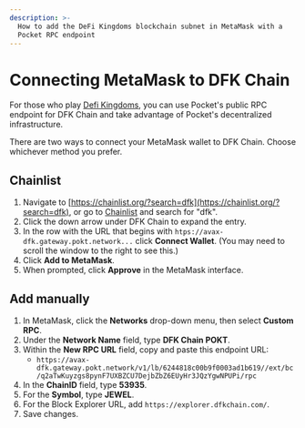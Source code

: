 ```yaml
---
description: >-
  How to add the DeFi Kingdoms blockchain subnet in MetaMask with a
  Pocket RPC endpoint
---
```


# Connecting MetaMask to DFK Chain

For those who play [Defi Kingdoms](https://defikingdoms.com/), you can use Pocket's public RPC endpoint for DFK Chain and take advantage of Pocket's decentralized infrastructure.

There are two ways to connect your MetaMask wallet to DFK Chain. Choose whichever method you prefer.

## Chainlist

1. Navigate to [https://chainlist.org/?search=dfk](https://chainlist.org/?search=dfk), or go to [Chainlist](https://chainlist.org) and search for "dfk".
2. Click the down arrow under DFK Chain to expand the entry.
3. In the row with the URL that begins with `htps://avax-dfk.gateway.pokt.network...` click **Connect Wallet**. (You may need to scroll the window to the right to see this.)
4. Click **Add to MetaMask**.
5. When prompted, click **Approve** in the MetaMask interface.

## Add manually

1. In MetaMask, click the **Networks** drop-down menu, then select **Custom RPC**.
2. Under the **Network Name** field, type **DFK Chain POKT**.
3. Within the **New RPC URL** field, copy and paste this endpoint URL:
   * `https://avax-dfk.gateway.pokt.network/v1/lb/6244818c00b9f0003ad1b619//ext/bc/q2aTwKuyzgs8pynF7UXBZCU7DejbZbZ6EUyHr3JQzYgwNPUPi/rpc`
4. In the **ChainID** field, type **53935**.
5. For the **Symbol**, type **JEWEL**.
6. For the Block Explorer URL, add `https://explorer.dfkchain.com/`. 
7. Save changes.
